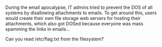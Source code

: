 During the email apocalypse, IT admins tried to prevent the DOS of all systems by disallowing attachments to emails. To get around this, users would create their own file storage web servers for hosting their attachments, which also got DOSed because everyone was mass spamming the links in emails...

Can you read /etc/flag.txt from the filesystem?
